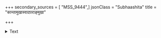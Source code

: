 +++
secondary_sources = [ "MSS_9444",]
jsonClass = "Subhaashita"
title = "कान्तामुखास्वादपराङ्मुखा"

+++

<details><summary>Text</summary>

कान्तामुखास्वादपराङ्मुखा यत् पान्थाः शशाङ्कस्य करैर्विमृष्टाः।  
सुदुःसहं तापमिमे प्रयान्ति मन्ये ततौ नैव सुधेतरत्र॥
</details>
